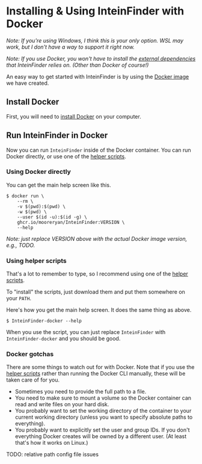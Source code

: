 # Installing & Using InteinFinder with Docker

*Note: If you're using Windows, I think this is your only option.  WSL may work, but I don't have a way to support it right now.*

*Note: If you use Docker, you won't have to install the [external dependencies](./installing-external-dependencies.md) that InteinFinder relies on.  (Other than Docker of course!)*

An easy way to get started with InteinFinder is by using the [Docker image](https://github.com/mooreryan/ocaml_docker_images/pkgs/container/InteinFinder) we have created.

## Install Docker

First, you will need to [install Docker](https://docs.docker.com/get-docker/) on your computer.

## Run InteinFinder in Docker

Now you can run `InteinFinder` inside of the Docker container.  You can run Docker directly, or use one of the [helper scripts](TODO).

### Using Docker directly

You can get the main help screen like this.

```
$ docker run \
    --rm \
    -v $(pwd):$(pwd) \
    -w $(pwd) \
    --user $(id -u):$(id -g) \
    ghcr.io/mooreryan/InteinFinder:VERSION \
    --help
```

*Note: just replace VERSION above with the actual Docker image version, e.g., TODO.*

### Using helper scripts

That's a lot to remember to type, so I recommend using one of the [helper scripts](TODO).

To "install" the scripts, just download them and put them somewhere on your `PATH`.

Here's how you get the main help screen.  It does the same thing as above.

```
$ InteinFinder-docker --help
```

When you use the script, you can just replace `InteinFinder` with `InteinFinder-docker` and you should be good.

### Docker gotchas

There are some things to watch out for with Docker.  Note that if you use the [helper scripts](https://github.com/mooreryan/ocaml_docker_images/tree/main/InteinFinder/InteinFinder/scripts) rather than running the Docker CLI manually, these will be taken care of for you.

* Sometimes you need to provide the full path to a file.
* You need to make sure to mount a volume so the Docker container can read and write files on your hard disk.
* You probably want to set the working directory of the container to your current working directory (unless you want to specify absolute paths to everything).
* You probably want to explicitly set the user and group IDs.  If you don't everything Docker creates will be owned by a different user.  (At least that's how it works on Linux.)

TODO: relative path config file issues
